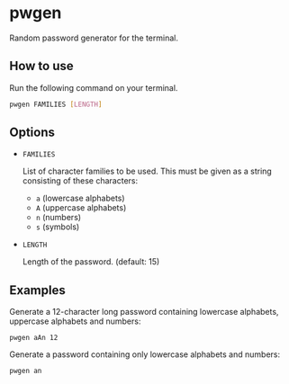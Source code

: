 # pwgen
Random password generator for the terminal.

## How to use

Run the following command on your terminal.

```sh
pwgen FAMILIES [LENGTH]
```

## Options

- `FAMILIES`

  List of character families to be used.
  This must be given as a string consisting of these characters:
  - `a` (lowercase alphabets)
  - `A` (uppercase alphabets)
  - `n` (numbers)
  - `s` (symbols)

- `LENGTH`

  Length of the password.
  (default: 15)
 
## Examples

Generate a 12-character long password containing lowercase alphabets,
uppercase alphabets and numbers:
```
pwgen aAn 12
```

Generate a password containing only lowercase alphabets and numbers:
```
pwgen an
```
